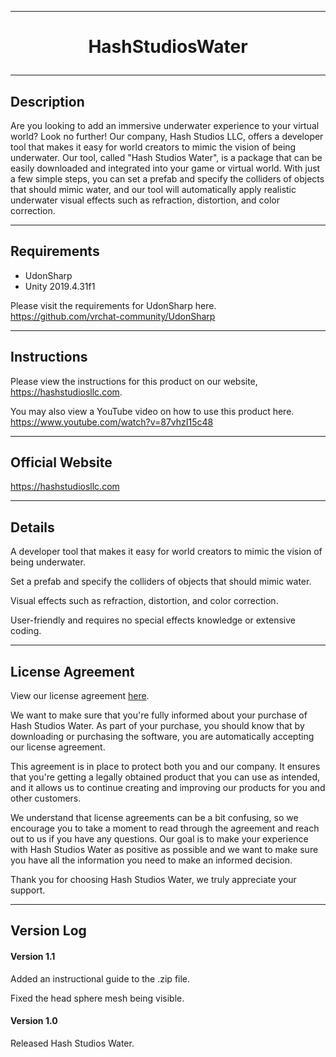 
------------------------

# <p align="center"> HashStudiosWater </p>

------------------------

## Description

Are you looking to add an immersive underwater experience to your virtual world? Look no further! Our company, Hash Studios LLC, offers a developer tool that makes it easy for world creators to mimic the vision of being underwater. Our tool, called "Hash Studios Water", is a package that can be easily downloaded and integrated into your game or virtual world. With just a few simple steps, you can set a prefab and specify the colliders of objects that should mimic water, and our tool will automatically apply realistic underwater visual effects such as refraction, distortion, and color correction.

------------------------

## Requirements

* UdonSharp 
* Unity 2019.4.31f1 

Please visit the requirements for UdonSharp here. 
https://github.com/vrchat-community/UdonSharp

------------------------

## Instructions

Please view the instructions for this product on our website, 
https://hashstudiosllc.com. 

You may also view a YouTube video on how to use this product here. 
https://www.youtube.com/watch?v=87vhzI15c48

------------------------

## Official Website

https://hashstudiosllc.com

------------------------

## Details

A developer tool that makes it easy for world creators to mimic the vision of being underwater. 

Set a prefab and specify the colliders of objects that should mimic water. 

Visual effects such as refraction, distortion, and color correction. 

User-friendly and requires no special effects knowledge or extensive coding.

------------------------

## License Agreement

View our license agreement [here](https://drive.google.com/file/d/1-zxVmuv-lEcXTcOc9DyYn2paBkshKIZI/view?usp=sharing).

We want to make sure that you're fully informed about your purchase of Hash Studios Water. As part of your purchase, you should know that by downloading or purchasing the software, you are automatically accepting our license agreement. 

This agreement is in place to protect both you and our company. It ensures that you're getting a legally obtained product that you can use as intended, and it allows us to continue creating and improving our products for you and other customers. 

We understand that license agreements can be a bit confusing, so we encourage you to take a moment to read through the agreement and reach out to us if you have any questions. Our goal is to make your experience with Hash Studios Water as positive as possible and we want to make sure you have all the information you need to make an informed decision. 

Thank you for choosing Hash Studios Water, we truly appreciate your support.

------------------------

## Version Log

#### Version 1.1 

Added an instructional guide to the .zip file.

Fixed the head sphere mesh being visible. 

#### Version 1.0 

Released Hash Studios Water.
